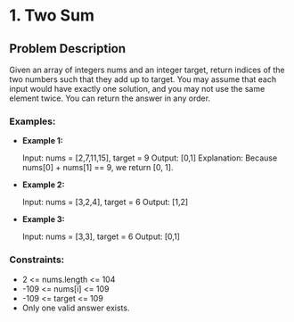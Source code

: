 # 1. Two Sum

## Problem Description

Given an array of integers nums and an integer target, return indices of the two numbers such that they add up to target.
You may assume that each input would have exactly one solution, and you may not use the same element twice.
You can return the answer in any order.
 
### Examples:
 
- **Example 1:**

    Input: nums = [2,7,11,15], target = 9
    Output: [0,1]
    Explanation: Because nums[0] + nums[1] == 9, we return [0, 1].

- **Example 2:**

    Input: nums = [3,2,4], target = 6
    Output: [1,2]

- **Example 3:**

    Input: nums = [3,3], target = 6
    Output: [0,1]
 

### Constraints:

- 2 <= nums.length <= 104
- -109 <= nums[i] <= 109
- -109 <= target <= 109
- Only one valid answer exists.